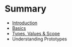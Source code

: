 # Summary

* [Introduction](README.md)
* [Basics](basics.md)
* [Types, Values & Scope](typesvalues_and_scope.md)
* Understanding Prototypes

